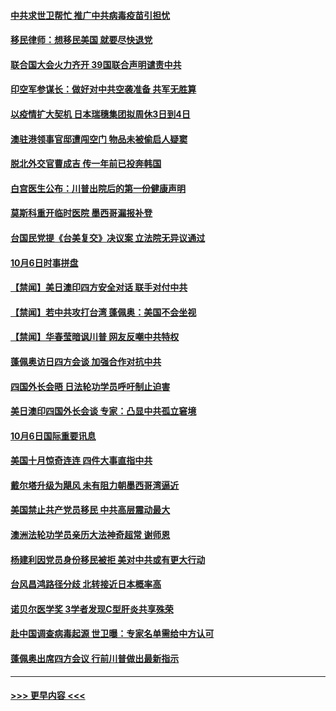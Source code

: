 #### [中共求世卫帮忙 推广中共病毒疫苗引担忧](../pages/prog202/a102957784.md?t=10071502) 
#### [移民律师：想移民美国 就要尽快退党](../pages/prog202/a102957763.md?t=10071502) 
#### [联合国大会火力齐开 39国联合声明谴责中共](../pages/prog202/a102957753.md?t=10071502) 
#### [印空军参谋长：做好对中共空袭准备 共军无胜算](../pages/prog202/a102957723.md?t=10071502) 
#### [以疫情扩大契机 日本瑞穗集团拟周休3日到4日](../pages/prog202/a102957761.md?t=10071502) 
#### [澳驻港领事官邸遭闯空门 物品未被偷启人疑窦](../pages/prog202/a102957720.md?t=10071502) 
#### [脱北外交官曹成吉 传一年前已投奔韩国](../pages/prog202/a102957691.md?t=10071502) 
#### [白宫医生公布：川普出院后的第一份健康声明](../pages/prog202/a102957673.md?t=10071502) 
#### [莫斯科重开临时医院 墨西哥漏报补登](../pages/prog202/a102957363.md?t=10071502) 
#### [台国民党提《台美复交》决议案 立法院无异议通过](../pages/prog202/a102957489.md?t=10071502) 
#### [10月6日时事拼盘](../pages/prog202/a102957542.md?t=10071502) 
#### [【禁闻】美日澳印四方安全对话 联手对付中共](../pages/prog202/a102957549.md?t=10071502) 
#### [【禁闻】若中共攻打台湾 蓬佩奥：美国不会坐视](../pages/prog202/a102957538.md?t=10071502) 
#### [【禁闻】华春莹暗讽川普 网友反嘲中共特权](../pages/prog202/a102957515.md?t=10071502) 
#### [蓬佩奥访日四方会谈 加强合作对抗中共](../pages/prog202/a102957388.md?t=10071502) 
#### [四国外长会晤 日法轮功学员呼吁制止迫害](../pages/prog202/a102957326.md?t=10071502) 
#### [美日澳印四国外长会谈 专家：凸显中共孤立窘境](../pages/prog202/a102957247.md?t=10071502) 
#### [10月6日国际重要讯息](../pages/prog202/a102957183.md?t=10071502) 
#### [美国十月惊奇连连 四件大事直指中共](../pages/prog202/a102957148.md?t=10071502) 
#### [戴尔塔升级为飓风 未有阻力朝墨西哥湾逼近](../pages/prog202/a102957157.md?t=10071502) 
#### [美国禁止共产党员移民 中共高层震动最大](../pages/prog202/a102957081.md?t=10071502) 
#### [澳洲法轮功学员亲历大法神奇超常 谢师恩](../pages/prog202/a102957060.md?t=10071502) 
#### [杨建利因党员身份移民被拒 美对中共或有更大行动](../pages/prog202/a102957042.md?t=10071502) 
#### [台风昌鸿路径分歧 北转接近日本概率高](../pages/prog202/a102956975.md?t=10071502) 
#### [诺贝尔医学奖 3学者发现C型肝炎共享殊荣](../pages/prog202/a102956952.md?t=10071502) 
#### [赴中国调查病毒起源 世卫曝：专家名单需给中方认可](../pages/prog202/a102956936.md?t=10071502) 
#### [蓬佩奥出席四方会议 行前川普做出最新指示](../pages/prog202/a102956708.md?t=10071502) 

----
#### [ >>> 更早内容 <<< ](../indexes/prog202-earlier.md)
